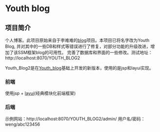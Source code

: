 # Youth blog

## 项目简介
   个人博客。此项目原始来自于李难难的[blog](https://github.com/754594774/blog)项目。本项目已将名字改为Youth Blog, 并对其中的一些DB和样式等错误进行了修复，对部分功能的升级改进，增加了该SSM框架blog的可用性。
   完善了数据库和界面的一些修改。测试地址：http://localhost:8070/YOUTH_BLOG2

   Youth_Blog2是在[Youth_blog](https://github.com/MutiYouth/YOUTH_BLOG)基础上开发的新版本，使用的是jsp和layui实现。

### 前端
   使用jsp + [layui](http://www.layui.com)(经典模块化前端框架)
    
### 后端
   示例网站：http://localhost:8070/YOUTH_BLOG2/admin/ 
   用户名/密码：weng/abc123456

